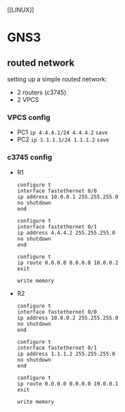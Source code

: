 [[LINUX]]
# GNS3

## routed network
setting up a simple routed network:
* 2 routers (c3745)
* 2 VPCS

### VPCS config
* PC1
  `ip 4.4.4.1/24 4.4.4.2`
  `save`
* PC2
  `ip 1.1.1.1/24 1.1.1.2`
  `save` 
  
### c3745 config
* R1
  ```
  configure t
  interface fastethernet 0/0
  ip address 10.0.0.1 255.255.255.0
  no shutdown
  end
  
  configure t
  interface fastethernet 0/1
  ip address 4.4.4.2 255.255.255.0
  no shutdown
  end
  
  configure t
  ip route 0.0.0.0 0.0.0.0 10.0.0.2
  exit
  
  write memory
  ```
  
* R2
  ```
  configure t
  interface fastethernet 0/0
  ip address 10.0.0.2 255.255.255.0
  no shutdown
  end
  
  configure t
  interface fastethernet 0/1
  ip address 1.1.1.2 255.255.255.0
  no shutdown
  end
  
  configure t
  ip route 0.0.0.0 0.0.0.0 10.0.0.1
  exit
  
  write memory
  ```
